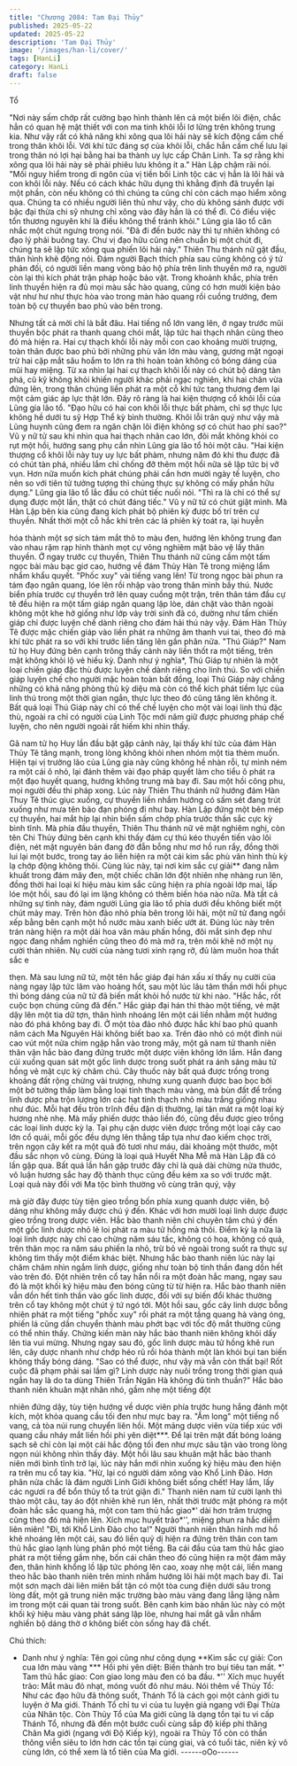 ```yaml
---
title: "Chương 2084: Tam Đại Thủy"
published: 2025-05-22
updated: 2025-05-22
description: 'Tam Đại Thủy'
image: '/images/han-li/cover/'
tags: [HanLi]
category: HanLi
draft: false
---
```


Tổ

"Nơi này sấm chớp rất cường bạo hình thành lên cả một biển lôi
điện, chắc hẳn có quan hệ mật thiết với con ma tinh khôi lỗi lơ
lửng trên không trung kia. Như vậy rất có khả năng khi xông qua
lôi hải này sẽ kích động cấm chế trong thân khôi lỗi. Với khí tức
đáng sợ của khôi lỗi, chắc hẳn cấm chế lưu lại trong thân nó lợi
hại bằng hai ba thành uy lực cấp Chân Linh. Ta sợ rằng khi xông
qua lôi hải này sẽ phải phiêu lưu không ít a." Hàn Lập chậm rãi
nói.
"Mối nguy hiểm trong di ngôn của vị tiền bối Linh tộc các vị hẳn là
lôi hải và con khôi lỗi này. Nếu có cách khác hữu dụng thì khẳng
định đã truyền lại một phần, còn nếu không có thì chúng ta cũng
chỉ còn cách mạo hiểm xông qua. Chúng ta có nhiều người liên
thủ như vậy, cho dù không sánh được với bậc đại thừa chi sỹ
nhưng chỉ xông vào đây hẳn là có thể đi. Có điều việc tổn thương
nguyên khí là điều không thể tránh khỏi." Lũng gia lão tổ cân nhắc
một chút ngưng trọng nói.
"Đã đi đến bước này thì tự nhiên không có đạo lý phải buông tay.
Chư vị đạo hữu cũng nên chuẩn bị một chút đi, chúng ta sẽ lập
tức xông qua phiến lôi hải này." Thiên Thu thánh nữ gật đầu, thân
hình khẽ động nói.
Đám người Bạch thích phía sau cũng không có ý tứ phản đối, có
người liền mang vòng bảo hộ phía trên linh thuyền mở ra, người
còn lại thì kích phát trận pháp hoặc bảo vật.
Trong khoảnh khắc, phía trên linh thuyền hiện ra đủ mọi màu sắc
hào quang, cũng có hơn mười kiện bảo vật như hư như thực hòa
vào trong màn hào quang rồi cuồng trướng, đem toàn bộ cự
thuyền bao phủ vào bên trong.

Nhưng tất cả mời chỉ là bắt đâu.
Hai tiếng nổ lớn vang lên, ở ngay trước mũi thuyền bộc phát ra
thanh quang chói mắt, lập tức hai thạch nhân cũng theo đó mà
hiện ra.
Hai cự thạch khôi lỗi này mỗi con cao khoảng mười trượng, toàn
thân được bao phủ bởi những phù văn lớn màu vàng, gương mặt
ngoại trừ hai cặp mắt sâu hoắm to lớn ra thì hoàn toàn không có
bóng dáng của mũi hay miệng.
Từ xa nhìn lại hai cự thạch khôi lỗi này có chút bộ dáng tàn phá,
cũ kỹ không khỏi khiến người khác phải ngạc nghiên, khi hai chân
vừa đứng lên, trong thân chúng liền phát ra một cỗ khí tức tang
thương đem lại một cảm giác áp lực thật lớn.
Đây rõ ràng là hai kiện thượng cổ khôi lỗi của Lũng gia lão tổ.
"Đạo hữu có hai con khôi lỗi thực bất phàm, chỉ sợ thực lực không
hề dưới tu sỹ Hợp Thể kỳ bình thường. Khôi lỗi trân quý như vậy
mà Lũng huynh cũng đem ra ngăn chặn lôi điện không sợ có chút
hao phí sao?" Vũ y nữ tử sau khi nhìn qua hai thạch nhân cao
lớn, đôi mắt không khỏi co rụt một hồi, hướng sang phụ cần nhìn
Lũng gia lão tổ hỏi một câu.
"Hai kiện thượng cổ khôi lỗi này tuy uy lực bất phàm, nhưng năm
đó khi thu được đã có chút tàn phá, nhiều lắm chỉ chống đỡ thêm
một hồi nữa sẽ lập tức bị vỡ vụn. Hơn nữa muốn kích phát chúng
phải cần hơn mười ngày tế luyện, cho nên so với tiên tử tưởng
tượng thì chúng thực sự không có mấy phần hữu dụng." Lũng gia
lão tổ lắc đầu có chút tiếc nuối nói.
"Thì ra là chỉ có thể sự dụng được một lần, thật có chút đáng tiếc."
Vũ y nữ tử có chút giật mình.
Mà Hàn Lập bên kia cũng đang kích phát bộ phiên kỳ được bố trí
trên cự thuyền.
Nhất thời một cỗ hắc khí trên các lá phiên kỳ toát ra, lại huyễn

hóa thành một sợ sích tám mắt thô to màu đen, hướng lên không
trung đan vào nhau rậm rạp hình thành mọt cự võng nghiêm mật
bảo vệ lấy thân thuyền.
Ở ngay trước cự thuyền, Thiên Thu thánh nữ cũng cầm một tấm
ngọc bài màu bạc giơ cao, hướng về đám Thủy Hàn Tê trong
miệng lẩm nhẩm khẩu quyết.
"Phốc xuy" vài tiếng vang lên!
Từ trong ngọc bài phun ra tám đạo ngân quang, lóe lên rồi nhập
vào trong thân mình bầy thú.
Nước biển phía trước cự thuyền trở lên quay cuồng một trận, trên
thân tám đầu cự tê đều hiện ra một tấm giáp ngân quang lập lòe,
dán chặt vào thân ngoài không một khe hở giống như lớp vảy trời
sinh đã có, dường như tấm chiến giáp chỉ được luyện chế dành
riêng cho đám hải thú này vậy.
Đám Hàn Thủy Tê được mặc chiến giáp vào liền phát ra những
âm thanh vui tai, theo đó mà khí tức phát ra so với khi trước liền
tăng lên gần phân nửa.
"Thú Giáp?"
Nam tử họ Huy đứng bên cạnh trông thấy cảnh này liền thốt ra
một tiếng, trên mặt không khỏi lộ vẻ hiếu kỳ.
Danh như ý nghĩa*, Thú Giáp tự nhiên là một loại chiến giáp đặc
thù được luyện chế dành riêng cho linh thú. So với chiến giáp
luyện chế cho người mặc hoàn toàn bất đồng, loại Thú Giáp này
chẳng những có khả năng phòng thủ kỳ diệu mà còn có thể kích
phát tiềm lực của linh thú trong một thời gian ngắn, thực lực theo
đó cũng tăng lên không ít.
Bất quá loại Thú Giáp này chỉ có thể chế luyện cho một vài loại
linh thú đặc thù, ngoài ra chỉ có người của Linh Tộc mới năm giữ
được phương pháp chế luyện, cho nên người ngoài rất hiếm khi
nhìn thấy.

Gã nam tử họ Huy lần đầu bặt gặp cảnh này, lại thấy khí tức của
đám Hàn Thủy Tê tăng mạnh, trong lòng không khỏi nhen nhóm
một tia thèm muốn.
Hiện tại vị trưởng lão của Lũng gia này cũng không hề nhàn rỗi,
tự mình ném ra một cái ô nhỏ, lại đánh thêm vài đạo pháp quyết
làm cho tiểu ô phát ra một đạo huyết quang, hướng không trung
mà bay đi.
Sau một hồi công phu, mọi người đều thi pháp xong.
Lúc này Thiên Thu thánh nữ hướng đám Hàn Thuy Tê thúc giục
xuống, cự thuyền liền nhắm hướng có sấm sét đang trút xuống
như mưa tên bão đạn phóng đi như bay.
Hàn Lập đứng một bên mép cự thuyền, hai mắt híp lại nhìn biển
sấm chớp phía trước thần sắc cực kỳ bình tĩnh.
Mà phía đầu thuyền, Thiên Thu thánh nữ vẻ mặt nghiêm nghị, còn
tên Chi Thủy đứng bên cạnh khi thấy đám cự thú kéo thuyền tiến
vào lôi điện, nét mặt nguyên bản đang đờ đẫn bỗng như mơ hồ
run rẩy, đồng thời lui lại một bước, trong tay áo liền hiện ra một
cái kim sắc phù văn hình thù kỳ lạ chớp động không thôi.
Cùng lúc này, tại nơi kim sắc cự giải** đang nằm khuất trong đám
mây đen, một chiếc chân lớn đột nhiên nhẹ nhàng run lên, đồng
thời hai loại kí hiệu màu kim sắc cũng hiện ra phía ngoài lớp mai,
lấp lóe một hồi, sau đó lại im lặng không có thêm biến hóa nào
nữa.
Mà tất cả những sự tình này, đám người Lũng gia lão tổ phía dưới
đều không biết một chút mảy may.
Trên hòn đảo nhỏ phía bên trong lôi hải, một nữ tử đang ngồi xếp
bằng bên cạnh một hồ nước màu xanh biếc ướt át. Đúng lúc này
trên trán nàng hiện ra một dải hoa văn màu phấn hồng, đôi mắt
sinh đẹp như ngọc đang nhắm nghiền cũng theo đó mà mở ra,
trên môi khẽ nở một nụ cười thản nhiên.
Nụ cười của nàng tươi xinh rạng rỡ, đủ làm muôn hoa thất sắc e

thẹn.
Mà sau lưng nữ tử, một tên hắc giáp đại hán xấu xí thấy nụ cười
của nàng ngay lập tức lâm vào hoảng hốt, sau một lúc lâu tâm
thần mới hồi phục thì bóng dáng của nữ tử đã biến mất khỏi hồ
nước từ khi nào.
"Hắc hắc, rốt cuộc bọn chúng cũng đã đến." Hắc giáp đại hán thì
thào một tiếng, vẻ mặt dậy lên một tia dữ tợn, thân hình nhoáng
lên một cái liền nhằm một hướng nào đó phá không bay đi.
Ở một tòa đảo nhỏ được hắc khí bao phủ quanh năm cách Ma
Nguyên Hải không biết bao xa. Trên đảo nhỏ có một đỉnh núi cao
vút một nửa chìm ngập hẳn vào trong mây, một gã nam tử thanh
niên thân vận hắc bào đang đứng trước một dược viên không lớn
lắm. Hắn đang cúi xuống quan sát một gốc linh dược trong suốt
phát ra ánh sáng màu tử hồng vẻ mặt cực kỳ chăm chú.
Cây thuốc này bất quá được trồng trong khoảng đất rộng chừng
vài trượng, nhưng xung quanh được bao bọc bởi một bờ tường
thấp làm bằng loại tinh thạch màu vàng, mà bùn đất để trồng linh
dược pha trộn lượng lớn các hạt tinh thạch nhỏ màu trắng giống
nhau như đúc. Mỗi hạt đều tròn trĩnh đều đặn dị thường, lại tản
mát ra một loại kỳ hương nhè nhẹ.
Mà mấy phiến dược thảo liền đó, cũng đều được gieo trồng các
loại linh dược kỳ lạ.
Tại phụ cận dược viên được trồng một loại cây cao lớn cổ quái,
mỗi gốc đều dựng lên thẳng tắp tựa như đao kiếm chọc trời, trên
ngọn cây kết ra một quả đỏ tươi như máu, dài khoảng một thước,
một đầu sắc nhọn vô cùng.
Đúng là loại quả Huyết Nha Mễ mà Hàn Lập đã có lần gặp qua.
Bất quá lần hắn gặp trước đây chỉ là quả dài chừng nửa thước,
vô luận hương sắc hay độ thành thục cũng đều kém xa so với
trước mặt.
Loại quả này đối với Ma tộc bình thường vô cùng trân quý, vậy

mà giờ đây được tùy tiện gieo trồng bốn phía xung quanh dược
viên, bộ dáng như không mấy được chú ý đến.
Khác với hơn mười loại linh dược được gieo trồng trong dược
viên. Hắc bào thanh niên chỉ chuyên tâm chú ý đến một gốc linh
dược nhỏ lẻ loi phát ra màu tử hồng mà thôi.
Điểm kỳ lạ nữa là loại linh dược này chỉ cao chừng năm sáu tấc,
không có hoa, không có quả, trên thân mọc ra năm sáu phiến la
nhỏ, trừ bỏ vẻ ngoài trong suốt ra thực sự không tìm thấy một
điểm khác biệt.
Nhưng hắc bào thanh niên lúc này lại chăm chăm nhìn ngắm linh
dược, giống như toàn bộ tinh thần đang dồn hết vào trên đó.
Đột nhiên trên cổ tay hắn nổi ra một đoàn hắc mang, ngay sau đó
là một khối ký hiệu màu đen bóng cũng từ từ hiện ra.
Hắc bào thanh niên vẫn dồn hết tinh thần vào gốc linh dược, đối
với sự biến đổi khác thường trên cổ tay không một chút ý tứ ngó
tới.
Một hồi sau, gốc cây linh dược bỗng nhiên phát ra một tiếng
"phốc xuy" rồi phát ra một tầng quang hà vàng óng, phiến lá cũng
dần chuyển thành màu phớt bạc với tốc độ mắt thường cũng có
thể nhìn thấy.
Chứng kiến màn này hắc bào thanh niên không khỏi dấy lên tia
vui mừng.
Nhưng ngay sau đó, gốc linh dược màu tử hồng khẽ run lên, cây
dược nhanh như chớp héo rũ rồi hóa thành một làn khói bụi tan
biến không thấy bóng dáng.
"Sao có thể được, như vậy mà vẫn còn thất bại! Rốt cuộc đã
phạm phải sai lầm gì? Linh dược này nuôi trồng trong thời gian
quá ngắn hay là do ta dùng Thiên Trần Ngân Hà không đủ tinh
thuần?"
Hắc bào thanh niên khuân mặt nhăn nhó, gầm nhẹ một tiếng đột

nhiên đứng dậy, tùy tiện hướng về dược viên phía trước hung
hắng đánh một kích, một khỏa quang cầu tối đen như mực bay ra.
"Ầm long" một tiếng nổ vang, cả tòa núi rung chuyển liên hồi.
Một mảng dược viên vừa tiếp xúc với quang cầu nháy mắt liền
hồi phi yên diệt***. Để lại trên mặt đất bóng loáng sạch sẽ chỉ còn
lại một cái hắc động tối đen như mực sâu tận vào trong lòng ngọn
núi không nhìn thấy đáy.
Một hồi lâu sau khuân mặt hắc bào thanh niên mới bình tĩnh trở
lại, lúc này hắn mới nhìn xuống ký hiệu màu đen hiện ra trên mu
cổ tay kia.
"Hừ, lại có người dám xông vào Khổ Linh Đảo. Hơn phân nửa
chắc là đám người Linh Giới không biết sống chết! Hay lắm, lấy
các ngươi ra để bổn thủy tổ ta trút giận đi." Thanh niên nam tử
cười lạnh thì thào một câu, tay áo đột nhiên khẽ run lên, nhất thời
trước mặt phóng ra một đoàn hắc sắc quang hà, một con tam thủ
hắc giao*' dài hơn trăm trượng cũng theo đó mà hiện lên.
Xích mục huyết trảo*'', miệng phun ra hắc diễm liên miên!
"Đi, tới Khổ Linh Đảo cho ta!" Người thanh niên thân hình mơ hồ
khẽ nhoáng lên một cái, sau đó liền quỷ dị hiện ra đứng trên thân
con tam thủ hắc giao lạnh lùng phân phó một tiếng.
Ba cái đầu của tam thủ hắc giao phát ra một tiếng gầm nhẹ, bốn
cái chân theo đó cũng hiện ra một đám mây đen, thân hình khổng
lồ lập tức phóng lên cao, xoay nhẹ một cái, liền mang theo hắc
bào thanh niên trên mình nhắm hướng lôi hải một mạch bay đi.
Tai một sơn mạch dài liên miên bất tận có một tòa cung điện dưới
sâu trong lòng đất, một gã trung niên mặc trường bào màu vàng
đang lẳng lặng nằm im trong một cái quan tài trong suốt.
Bên cạnh kim bào nhân lúc này có một khối ký hiệu màu vàng
phát sáng lập lòe, nhưng hai mắt gã vẫn nhắm nghiền bộ dáng
thờ ơ không biết còn sống hay đã chết.

Chú thích:
* Danh như ý nghĩa: Tên gọi cũng như công dụng
**Kim sắc cự giải: Con cua lớn màu vàng
*** Hồi phi yên diệt: Biến thành tro bụi tiêu tan mất.
*' Tam thủ hắc giao: Con giao long màu đen có ba đầu.
*'' Xích mục huyết trảo: Mắt màu đỏ nhạt, móng vuốt đỏ như máu.
Nói thêm về Thủy Tổ:
Như các đạo hữu đã thông suốt, Thánh Tổ là cách gọi một cảnh
giới tu luyện ở Ma giới. Thánh Tổ chỉ tu vi của tu luyện giả ngang
với Đại Thừa của Nhân tộc.
Còn Thủy Tổ của Ma giới cũng là dạng tồn tại tu vi cấp Thánh Tổ,
nhưng đã đến một bước cuối cùng sắp độ kiếp phi thăng Chân
Ma giới (ngang với Độ Kiếp kỳ), ngoài ra Thủy Tổ còn có thần
thông viễn siêu to lớn hơn các tồn tại cùng giai, và có tuổi tác,
niên kỷ vô cùng lớn, có thể xem là tổ tiên của Ma giới.
------oOo------
